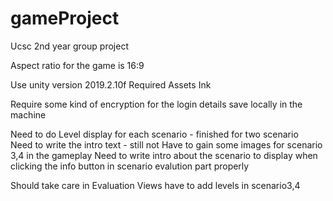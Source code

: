 # gameProject
Ucsc 2nd year group project

Aspect ratio for the game is 16:9

Use unity version 2019.2.10f
Required Assets
  Ink

Require some kind of encryption for the login details save locally in the machine

Need to do
  Level display for each scenario - finished for two scenario  
  Need to write the intro text - still not
  Have to gain some images for scenario 3,4 in the gameplay 
  Need to write intro about the scenario to display when clicking the info button in scenario
  evalution part properly
  
Should take care in Evaluation Views
  have to add levels in scenario3,4

